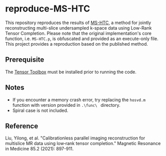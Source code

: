 # reproduce-MS-HTC

This repository reproduces the results of [MS-HTC](https://github.com/loyalliu/MS-HTC), a method for jointly reconstructing multi-slice undersampled k-space data using Low-Rank Tensor Completion. Please note that the original implementation's core function, i.e. ```MS-HTC.p```, is obfuscated and provided as an execute-only file. This project provides a reproduction based on the published method.

## Prerequisite

The [Tensor Toolbox](https://www.tensortoolbox.org/index.html) must be installed prior to running the code.

## Notes

- If you encounter a memory crash error, try replacing the ```hosvd.m``` function with version provided in ```.\func\ ``` directory.
- Spiral case is not included.

## Reference
Liu, Yilong, et al. "Calibrationless parallel imaging reconstruction for multislice MR data using low‐rank tensor completion." Magnetic Resonance in Medicine 85.2 (2021): 897-911.
